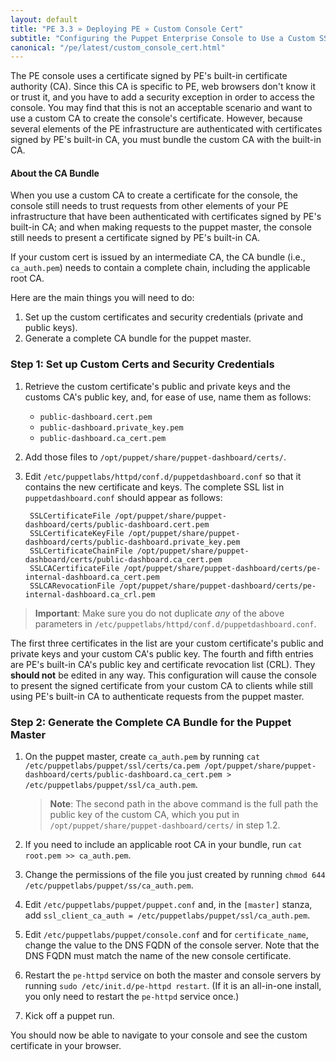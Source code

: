 ```yaml
---
layout: default
title: "PE 3.3 » Deploying PE » Custom Console Cert"
subtitle: "Configuring the Puppet Enterprise Console to Use a Custom SSL Certificate"
canonical: "/pe/latest/custom_console_cert.html"
---
```


The PE console uses a certificate signed by PE's built-in certificate authority (CA). Since this CA is specific to PE, web browsers don't know it or trust it, and you have to add a security exception in order to access the console. You may find that this is not an acceptable scenario and want to use a custom CA to create the console's certificate. However, because several elements of the PE infrastructure are authenticated with certificates signed by PE's built-in CA, you must bundle the custom CA with the built-in CA.

#### About the CA Bundle

When you use a custom CA to create a certificate for the console, the console still needs to trust requests from other elements of your PE infrastructure that have been authenticated with certificates signed by PE's built-in CA; and when making requests to the puppet master, the console still needs to present a certificate signed by PE's built-in CA. 

If your custom cert is issued by an intermediate CA, the CA bundle (i.e., `ca_auth.pem`) needs to contain a complete chain, including the applicable root CA.

Here are the main things you will need to do: 

1. Set up the custom certificates and security credentials (private and public keys).
2. Generate a complete CA bundle for the puppet master. 

### Step 1: Set up Custom Certs and Security Credentials

1. Retrieve the custom certificate's public and private keys and the customs CA's public key, and, for ease of use, name them as follows:
   
   * `public-dashboard.cert.pem`
   * `public-dashboard.private_key.pem`
   * `public-dashboard.ca_cert.pem` 

2. Add those files to `/opt/puppet/share/puppet-dashboard/certs/`.
3. Edit `/etc/puppetlabs/httpd/conf.d/puppetdashboard.conf` so that it contains the new certificate and keys. The complete SSL list in `puppetdashboard.conf` should appear as follows:

        SSLCertificateFile /opt/puppet/share/puppet-dashboard/certs/public-dashboard.cert.pem
        SSLCertificateKeyFile /opt/puppet/share/puppet-dashboard/certs/public-dashboard.private_key.pem
        SSLCertificateChainFile /opt/puppet/share/puppet-dashboard/certs/public-dashboard.ca_cert.pem
        SSLCACertificateFile /opt/puppet/share/puppet-dashboard/certs/pe-internal-dashboard.ca_cert.pem
        SSLCARevocationFile /opt/puppet/share/puppet-dashboard/certs/pe-internal-dashboard.ca_crl.pem
     
> **Important**: Make sure you do not duplicate *any* of the above parameters in `/etc/puppetlabs/httpd/conf.d/puppetdashboard.conf`. 

The first three certificates in the list are your custom certificate's public and private keys and your custom CA's public key. The fourth and fifth entries are PE's built-in CA's public key and certificate revocation list (CRL). They **should not** be edited in any way. This configuration will cause the console to present the signed certificate from your custom CA to clients while still using PE's built-in CA to authenticate requests from the puppet master. 

### Step 2: Generate the Complete CA Bundle for the Puppet Master 

1. On the puppet master, create `ca_auth.pem` by running `cat /etc/puppetlabs/puppet/ssl/certs/ca.pem /opt/puppet/share/puppet-dashboard/certs/public-dashboard.ca_cert.pem > /etc/puppetlabs/puppet/ssl/ca_auth.pem`.

   > **Note**: The second path in the above command is the full path the public key of the custom CA, which you put in `/opt/puppet/share/puppet-dashboard/certs/` in step 1.2.
   
2. If you need to include an applicable root CA in your bundle, run `cat root.pem >> ca_auth.pem`.    
3. Change the permissions of the file you just created by running `chmod 644 /etc/puppetlabs/puppet/ss/ca_auth.pem`. 
4. Edit `/etc/puppetlabs/puppet/puppet.conf` and, in the `[master]` stanza, add `ssl_client_ca_auth = /etc/puppetlabs/puppet/ssl/ca_auth.pem`.
5. Edit `/etc/puppetlabs/puppet/console.conf` and for `certificate_name`, change the value to the DNS FQDN of the console server. Note that the DNS FQDN must match the name of the new console certificate. 
6. Restart the `pe-httpd` service on both the master and console servers by running `sudo /etc/init.d/pe-httpd restart`. (If it is an all-in-one install, you only need to restart the `pe-httpd` service once.)
7. Kick off a puppet run. 

You should now be able to navigate to your console and see the custom certificate in your browser. 